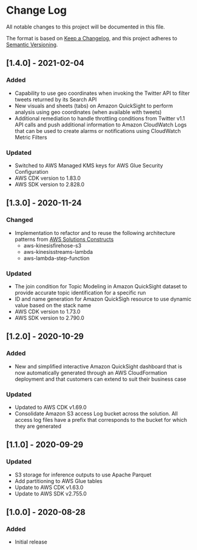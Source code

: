 # Change Log

All notable changes to this project will be documented in this file.

The format is based on [Keep a Changelog](https://keepachangelog.com/en/1.0.0/),
and this project adheres to [Semantic Versioning](https://semver.org/spec/v2.0.0.html).

## [1.4.0] - 2021-02-04

### Added

-   Capability to use geo coordinates when invoking the Twitter API to filter tweets returned by its Search API
-   New visuals and sheets (tabs) on Amazon QuickSight to perform analysis using geo coordinates (when available with tweets)
-   Additional remediation to handle throttling conditions from Twitter v1.1 API calls and push additional information to Amazon CloudWatch Logs that can be used to create alarms or notifications using CloudWatch Metric Filters

### Updated

-   Switched to AWS Managed KMS keys for AWS Glue Security Configuration
-   AWS CDK version to 1.83.0
-   AWS SDK version to 2.828.0

## [1.3.0] - 2020-11-24

### Changed

-   Implementation to refactor and to reuse the following architecture patterns from [AWS Solutions Constructs](https://aws.amazon.com/solutions/constructs/)
    -   aws-kinesisfirehose-s3
    -   aws-kinesisstreams-lambda
    -   aws-lambda-step-function

### Updated

-   The join condition for Topic Modeling in Amazon QuickSight dataset to provide accurate topic identification for a specific run
-   ID and name generation for Amazon QuickSigh resource to use dynamic value based on the stack name
-   AWS CDK version to 1.73.0
-   AWS SDK version to 2.790.0

## [1.2.0] - 2020-10-29

### Added

-   New and simplified interactive Amazon QuickSight dashboard that is now automatically generated through an AWS CloudFormation deployment and that customers can extend to suit their business case

### Updated

-   Updated to AWS CDK v1.69.0
-   Consolidate Amazon S3 access Log bucket across the solution. All access log files have a prefix that corresponds to the bucket for which they are generated

## [1.1.0] - 2020-09-29

### Updated

-   S3 storage for inference outputs to use Apache Parquet
-   Add partitioning to AWS Glue tables
-   Update to AWS CDK v1.63.0
-   Update to AWS SDK v2.755.0

## [1.0.0] - 2020-08-28

### Added

-   Initial release
